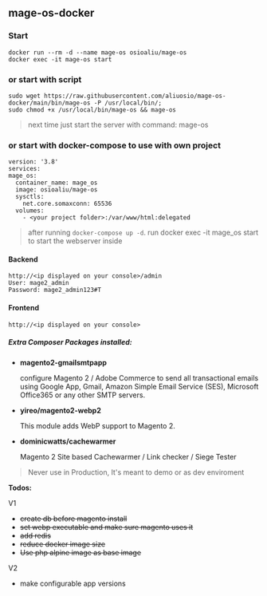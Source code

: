 ## mage-os-docker

### Start 

    docker run --rm -d --name mage-os osioaliu/mage-os
    docker exec -it mage-os start

### or start with script
    
    sudo wget https://raw.githubusercontent.com/aliuosio/mage-os-docker/main/bin/mage-os -P /usr/local/bin/; 
    sudo chmod +x /usr/local/bin/mage-os && mage-os

> next time just start the server with command: mage-os 

### or start with docker-compose to use with own project
    
    version: '3.8'
    services:
    mage_os:
      container_name: mage_os
      image: osioaliu/mage-os
      sysctls:
        net.core.somaxconn: 65536
      volumes:
        - <your project folder>:/var/www/html:delegated

> after running `docker-compose up -d`. run docker exec -it mage_os start to start the webserver inside

#### Backend
    http://<ip displayed on your console>/admin
    User: mage2_admin
    Password: mage2_admin123#T

#### Frontend
    http://<ip displayed on your console>

##### Extra Composer Packages installed:
* **magento2-gmailsmtpapp**
   
  configure Magento 2 / Adobe Commerce to send all transactional emails using Google App, Gmail, Amazon Simple Email Service (SES), Microsoft Office365 or any other SMTP servers.


* **yireo/magento2-webp2**

    This module adds WebP support to Magento 2.


* **dominicwatts/cachewarmer**

  Magento 2 Site based Cachewarmer / Link checker / Siege Tester

> Never use in Production, It's meant to demo or as dev enviroment

**Todos:**

V1
* ~~create db before magento install~~
* ~~set webp executable and make sure magento uses it~~
* ~~add redis~~
* ~~reduce docker image size~~
* ~~Use php alpine image as base image~~

V2
* make configurable app versions